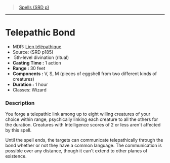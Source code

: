 ﻿---
!SpellItem
Family: SpellVO
Name: Telepathic Bond
Type: divination
Level: 5
CastingTime: 1 action
Range: 30 feet
Components: V, S, M (pieces of eggshell from two different kinds of creatures)
Duration: 1 hour
Classes: Wizard
Source: (SRD p185)
AltName: '[Lien télépathique](hd_spells_lien_telepathique.md)'
Ritual: ritual
Id: spells_vo.md#telepathic-bond
ParentLink: spells_vo.md#spells-srd-p
ParentName: Spells (SRD p)
NameLevel: 1
Attributes:
  Name: Telepathic Bond
  Markdown: >+
    # <!--Name-->Telepathic Bond<!--/Name-->


    - MDR: <!--AltName-->[Lien télépathique](hd_spells_lien_telepathique.md)<!--/AltName-->

    - Source: <!--Source-->(SRD p185)<!--/Source-->

    -  <!--Level-->5<!--/Level-->th-level <!--Type-->divination<!--/Type--> (<!--Ritual-->ritual<!--/Ritual-->)

    - **Casting Time :** <!--CastingTime-->1 action<!--/CastingTime-->

    - **Range :** <!--Range-->30 feet<!--/Range-->

    - **Components :** <!--Components-->V, S, M (pieces of eggshell from two different kinds of creatures)<!--/Components-->

    - **Duration :** <!--Duration-->1 hour<!--/Duration-->

    - Classes: <!--Classes-->Wizard<!--/Classes-->


    ### Description


    You forge a telepathic link among up to eight willing creatures of your choice within range, psychically linking each creature to all the others for the duration. Creatures with Intelligence scores of 2 or less aren't affected by this spell.


    Until the spell ends, the targets can communicate telepathically through the bond whether or not they have a common language. The communication is possible over any distance, though it can't extend to other planes of existence.

  AltName: '[Lien télépathique](hd_spells_lien_telepathique.md)'
  Source: (SRD p185)
  Level: 5
  Type: divination
  Ritual: ritual
  CastingTime: 1 action
  Range: 30 feet
  Components: V, S, M (pieces of eggshell from two different kinds of creatures)
  Duration: 1 hour
  Classes: Wizard
AttributesDictionary: >+
  Name: Telepathic Bond

  Markdown: >+

    # <!--Name-->Telepathic Bond<!--/Name-->





    - MDR: <!--AltName-->[Lien télépathique](hd_spells_lien_telepathique.md)<!--/AltName-->



    - Source: <!--Source-->(SRD p185)<!--/Source-->



    -  <!--Level-->5<!--/Level-->th-level <!--Type-->divination<!--/Type--> (<!--Ritual-->ritual<!--/Ritual-->)



    - **Casting Time :** <!--CastingTime-->1 action<!--/CastingTime-->



    - **Range :** <!--Range-->30 feet<!--/Range-->



    - **Components :** <!--Components-->V, S, M (pieces of eggshell from two different kinds of creatures)<!--/Components-->



    - **Duration :** <!--Duration-->1 hour<!--/Duration-->



    - Classes: <!--Classes-->Wizard<!--/Classes-->





    ### Description





    You forge a telepathic link among up to eight willing creatures of your choice within range, psychically linking each creature to all the others for the duration. Creatures with Intelligence scores of 2 or less aren't affected by this spell.





    Until the spell ends, the targets can communicate telepathically through the bond whether or not they have a common language. The communication is possible over any distance, though it can't extend to other planes of existence.



  AltName: '[Lien télépathique](hd_spells_lien_telepathique.md)'

  Source: (SRD p185)

  Level: 5

  Type: divination

  Ritual: ritual

  CastingTime: 1 action

  Range: 30 feet

  Components: V, S, M (pieces of eggshell from two different kinds of creatures)

  Duration: 1 hour

  Classes: Wizard

---
> [Spells (SRD p)](srd_spells.md)

---

# Telepathic Bond

- MDR: [Lien télépathique](hd_spells_lien_telepathique.md)
- Source: (SRD p185)
-  5th-level divination (ritual)
- **Casting Time :** 1 action
- **Range :** 30 feet
- **Components :** V, S, M (pieces of eggshell from two different kinds of creatures)
- **Duration :** 1 hour
- Classes: Wizard

### Description

You forge a telepathic link among up to eight willing creatures of your choice within range, psychically linking each creature to all the others for the duration. Creatures with Intelligence scores of 2 or less aren't affected by this spell.

Until the spell ends, the targets can communicate telepathically through the bond whether or not they have a common language. The communication is possible over any distance, though it can't extend to other planes of existence.

